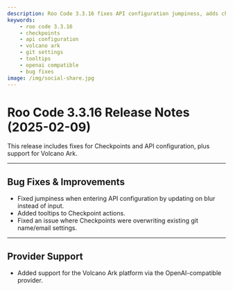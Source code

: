 ```yaml
---
description: Roo Code 3.3.16 fixes API configuration jumpiness, adds checkpoint tooltips, resolves git settings issues, and adds support for Volcano Ark platform.
keywords:
    - roo code 3.3.16
    - checkpoints
    - api configuration
    - volcano ark
    - git settings
    - tooltips
    - openai compatible
    - bug fixes
image: /img/social-share.jpg
---
```


# Roo Code 3.3.16 Release Notes (2025-02-09)

This release includes fixes for Checkpoints and API configuration, plus support for Volcano Ark.

---

## Bug Fixes & Improvements

- Fixed jumpiness when entering API configuration by updating on blur instead of input.
- Added tooltips to Checkpoint actions.
- Fixed an issue where Checkpoints were overwriting existing git name/email settings.

---

## Provider Support

- Added support for the Volcano Ark platform via the OpenAI-compatible provider.
